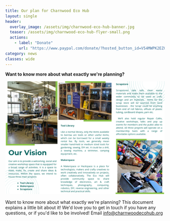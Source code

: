 ```yaml
---
title: Our plan for Charnwood Eco Hub
layout: single
header:
  overlay_image: /assets/img/charnwood-eco-hub-banner.jpg
  teaser: /assets/img/charnwood-eco-hub-flyer-small.png
  actions:
    - label: "Donate"
      url: "https://www.paypal.com/donate/?hosted_button_id=V54MWPK2EZGPY"
category: news
classes: wide
---
```


**Want to know more about what exactly we're planning?**

![Charnwood Eco Hub flyer](/assets/img/charnwood-eco-hub-flyer.png)

Want to know more about what exactly we're planning? This document explains a little bit about it! We'd love you to get in touch if you have any questions, or if you'd like to be involved! Email [info@charnwoodecohub.org](mailto:info@charnwoodecohub.org)

